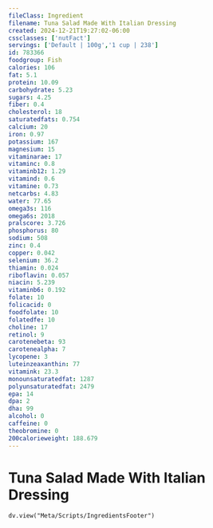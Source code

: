 ```yaml
---
fileClass: Ingredient
filename: Tuna Salad Made With Italian Dressing
created: 2024-12-21T19:27:02-06:00
cssclasses: ['nutFact']
servings: ['Default | 100g','1 cup | 238']
id: 783366
foodgroup: Fish
calories: 106
fat: 5.1
protein: 10.09
carbohydrate: 5.23
sugars: 4.25
fiber: 0.4
cholesterol: 18
saturatedfats: 0.754
calcium: 20
iron: 0.97
potassium: 167
magnesium: 15
vitaminarae: 17
vitaminc: 0.8
vitaminb12: 1.29
vitamind: 0.6
vitamine: 0.73
netcarbs: 4.83
water: 77.65
omega3s: 116
omega6s: 2018
pralscore: 3.726
phosphorus: 80
sodium: 508
zinc: 0.4
copper: 0.042
selenium: 36.2
thiamin: 0.024
riboflavin: 0.057
niacin: 5.239
vitaminb6: 0.192
folate: 10
folicacid: 0
foodfolate: 10
folatedfe: 10
choline: 17
retinol: 9
carotenebeta: 93
carotenealpha: 7
lycopene: 3
luteinzeaxanthin: 77
vitamink: 23.3
monounsaturatedfat: 1287
polyunsaturatedfat: 2479
epa: 14
dpa: 2
dha: 99
alcohol: 0
caffeine: 0
theobromine: 0
200calorieweight: 188.679
---
```


# Tuna Salad Made With Italian Dressing

```dataviewjs
dv.view("Meta/Scripts/IngredientsFooter")
```